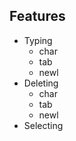 ## Features
- Typing
    - char
    - tab
    - newl
- Deleting 
    - char
    - tab
    - newl
- Selecting